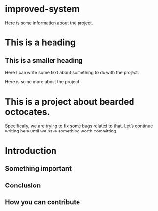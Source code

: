 improved-system
===============


Here is some information about the project. 

# This is a heading 

## This is a smaller heading 

Here I can write some text about something to do with the project. 

Here is some more about the project


# This is a project about bearded octocates. 

Specifically, we are trying to fix some bugs related to that. 
Let's continue writing here until we have something worth committing. 

# Introduction 

## Something important 

## Conclusion 

## How you can contribute 


